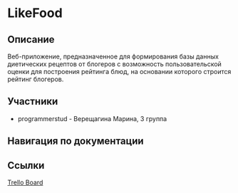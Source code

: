 # LikeFood

## Описание
Веб-приложение, предназначенное для формирования базы данных диетических рецептов от блогеров с возможность пользовательской оценки для построения рейтинга блюд, на основании которого строится рейтинг блогеров.

## Участники
- programmerstud - Верещагина Марина, 3 группа

## Навигация по документации


## Ссылки
[Trello Board](https://trello.com/b/2sgQHScX/likefood) <br>

